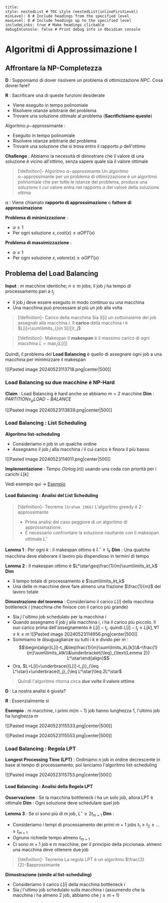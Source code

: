 ```table-of-contents
title: 
style: nestedList # TOC style (nestedList|inlineFirstLevel)
minLevel: 0 # Include headings from the specified level
maxLevel: 0 # Include headings up to the specified level
includeLinks: true # Make headings clickable
debugInConsole: false # Print debug info in Obsidian console
```
# Algoritmi di Approssimazione I

## Affrontare la NP-Completezza

**D** : Supponiamo di dover risolvere un problema di ottimizzazione $NPC$. Cosa dovrei fare?

**R** : Sacrificare una di queste funzioni desiderate
- Viene eseguito in tempo polinomiale
- Risolvere istanze arbitrarie del problema
- Trovare una soluzione ottimale al problema (**Sacrifichiamo questo**)

Algoritmo $\rho-$approssimante :
- Eseguito in tempo polinomiale
- Risolvere istanze arbitrarie del problema
- Trovare una soluzione che si trova entro il rapporto $\rho$ dell'ottimo

**Challenge** :
Abbiamo la necessità di dimostrare che il valore di una soluzione è vicino all'ottimo, senza sapere quale sia il valore ottimale

>[!definition]- Algoritmo $\alpha-$approsimante
>Un algoritmo $\alpha-$approssimante per un problema di ottimizzazione è un algoritmo polinomiale che per tutte le istanze del problema, produce una soluzione il cui valore entra nel rapporto $\alpha$ del valore della soluzione ottima

$\alpha$ : Viene chiamato **rapporto di approssimazione** o **fattore di approssimazione**

**Problema di minimizzazione** :
- $\alpha\geq1$
- Per ogni soluzione $x,cost(x)\leq\alpha OPT(x)$

**Problema di massimizzazione** :
- $\alpha\leq1$
- Per ogni soluzione $x,valore(x)\geq\alpha OPT(x)$

## Problema del Load Balancing

**Input** : $m$ macchine identiche; $n\geq m$ jobs; il job $j$ ha tempo di processamento pari a $t_j$
- Il job $j$ deve essere eseguito in modo continuo su una macchina
- Una macchina può processare al più un job alla volta

>[!definition]- Carico della macchina
>Sia $S[i]$ un sottoinsieme dei job assegnati alla macchina $i$.
>Il **carico** della macchina $i$ è $L[i]=\sum\limits_{j\in S[i]}t_j$

>[!definition]- Makespan
>Il **makespan** è il massimo carico di ogni macchina $L=\max_i\{L[i]\}$

Quindi, il problema del **Load Balancing** è quello di assegnare ogni job a una macchina per minimizzare il makespan

![[Pasted image 20240523113718.png|center|500]]

### Load Balancing su due macchine è NP-Hard

**Claim** : Load Balancing è hard anche se abbiamo $m=2$ macchine
**Dim** : $PARTITION\leq_pLOAD-BALANCE$

![[Pasted image 20240523113839.png|center|500]]

### Load Balancing : List Scheduling

**Algoritmo list-scheduling**
- Consideriamo $n$ job in un qualche ordine
- Assegnamo il job $j$ alla macchina $i$ il cui carico è finora il più basso

![[Pasted image 20240523114011.png|center|500]]

**Implementazione** : Tempo $O(n\log(n))$ usando una coda con priorità per i carichi $L[k]$

Vedi esempio qui -> [Esempio](https://www.mat.uniroma2.it/~guala/09_Apx_Algorithms_I_2023.pdf#page=9)

#### Load Balancing : Analisi del List Scheduling

>[!definition]- Teorema `[Graham 1966]`
>L'algoritmo greedy è 2-approssimante
>- Prima analisi del caso peggiore di un algoritmo di approssimazione.
>- È necessario confrontare la soluzione risultante con il makespan ottimale $L^\star$

**Lemma 1** : Per ogni $k$ : il makespan ottimo è $L^\star\geq t_k$
**Dim** : Una qualche macchina deve elaborare il lavoro più dispendioso in termini di tempo

**Lemma 2** : Il makespan ottimo è $L^\star\geq\frac{1}{m}\sum\limits_kt_k$
**Dim**
- Il tempo totale di processamento è $\sum\limits_kt_k$
- Una delle $m$ macchine deve fare almeno una frazione $\frac{1}{m}$ del lavoro totale

**Dimostrazione del teorema** : Consideriamo il carico $L[i]$ della macchina bottleneck $i$ (macchina che finisce con il carico più grande)
- Sia $j$ l'ultimo job schedulato per la macchina $i$
- Quando assegnamo il job $j$ alla macchina $i$, $i$ ha il carico più piccolo. Il suo carico prima dell'assegnamento è $L[i]-t_j$, quindi $L[i]-t_j\leq L[k],\forall 1\leq k\leq m$ ![[Pasted image 20240523114956.png|center|500]]
- Sommiamo le disuguaglianze su tutti i $k$ e divido per $m$ : $$\begin{align}L[i]-t_j&\leq\frac{1}{m}\sum\limits_kL[k]\\&=\frac{1}{m}\sum\limits_ktk\\&\underbracket{\leq}_{\text{Lemma 2}} L^\star\end{align}$$
- Ora, $L=L[i]=\underbrace{(L[i]-t_j)}_{\leq L^\star}+\underbrace{t_j}_{\leq L^\star}\leq 2L^\star$

> Quindi l'algoritmo ritorna circa **due volte il valore ottimo**

**D** : La nostra analisi è giusta?

**R** : Essenzialmente si

**Esempio** : $m$ macchine, i primi $m(m-1)$ job hanno lunghezza $1$, l'ultimo job ha lunghezza $m$

![[Pasted image 20240523115533.png|center|500]]

![[Pasted image 20240523115553.png|center|500]]

### Load Balancing : Regola LPT

**Longest Processing Time (LPT)** : Ordiniamo $n$ job in ordine decrescente in base al tempo di processamento; poi lanciamo l'algoritmo list-scheduling

![[Pasted image 20240523115753.png|center|500]]

#### Load Balancing : Analisi della Regola LPT

**Osservazione** : Se la macchina bottleneck $i$ ha un solo job, allora LPT è ottimale
**Dim** : Ogni soluzione deve schedulare quel job

**Lemma 3** : Se ci sono più di $m$ job, $L^\star\geq2t_{m+1}$
**Dim** :
- Consideriamo i tempi di processamento dei primi $m+1$ jobs $t_1\geq t_2\geq\dots\geq t_{m+1}$
- Ognuno richiede tempo almeno $t_{m+1}$
- Ci sono $m+1$ job e $m$ macchine, per il principio della piccionaia. almeno una macchina deve ottenere due job

>[!definition]- Teorema
>La regola LPT è un algoritmo $\frac{3}{2}-$approssimante

**Dimostrazione (simile al list-scheduling)**
- Consideriamo il carico $L[i]$ della macchina bottleneck $i$
- Sia $j$ l'ultimo job schedulato sulla macchina $i$ (assumendo che la macchina $i$ ha almeno 2 job, abbiamo che $j\geq m+1$)